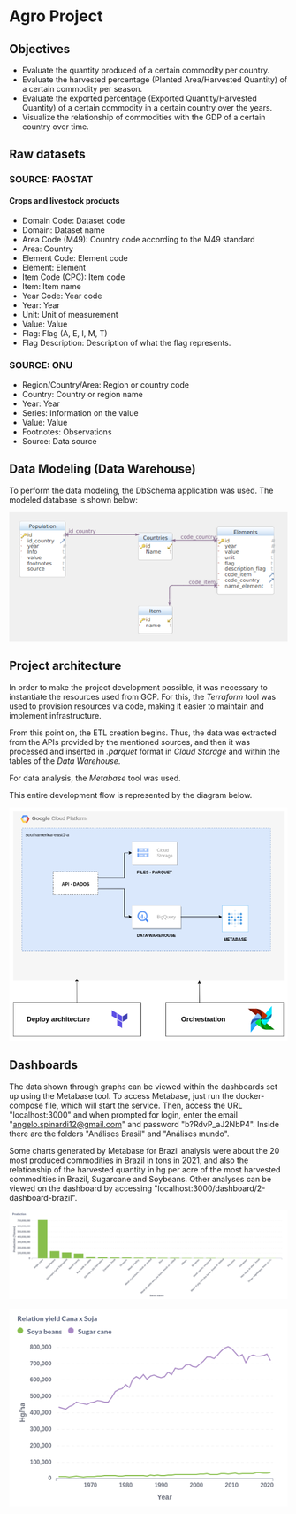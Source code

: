 # Agro Project

## Objectives
- Evaluate the quantity produced of a certain commodity per country.
- Evaluate the harvested percentage (Planted Area/Harvested Quantity) of a certain commodity per season.
- Evaluate the exported percentage (Exported Quantity/Harvested Quantity) of a certain commodity in a certain country over the years.
- Visualize the relationship of commodities with the GDP of a certain country over time.


## Raw datasets
### SOURCE: FAOSTAT

####  Crops and livestock products
- Domain Code: Dataset code
- Domain: Dataset name
- Area Code (M49): Country code according to the M49 standard
- Area: Country
- Element Code: Element code
- Element: Element
- Item Code (CPC): Item code
- Item: Item name
- Year Code: Year code
- Year: Year
- Unit: Unit of measurement
- Value: Value
- Flag: Flag (A, E, I, M, T)
- Flag Description: Description of what the flag represents.

### SOURCE: ONU
- Region/Country/Area: Region or country code
- Country: Country or region name
- Year: Year
- Series: Information on the value
- Value: Value
- Footnotes: Observations
- Source: Data source

## Data Modeling (Data Warehouse)
To perform the data modeling, the DbSchema application was used. The modeled database is shown below:

![Banco de dados modelado](images/modelagem_dados.png)



## Project architecture
In order to make the project development possible, it was necessary to instantiate the resources used from GCP.
For this, the *Terraform* tool was used to provision resources via code, making it easier to maintain and implement
infrastructure.

From this point on, the ETL creation begins. Thus, the data was extracted from the APIs provided by the mentioned sources,
and then it was processed and inserted in *.parquet* format in *Cloud Storage* and within the tables of the *Data Warehouse*.

For data analysis, the *Metabase* tool was used.

This entire development flow is represented by the diagram below.

![Arquitetura do projeto](images/diagram_projeto_agro.png)

## Dashboards
The data shown through graphs can be viewed within the dashboards set up using the Metabase tool.
To access Metabase, just run the docker-compose file, which will start the service. Then, access the URL "localhost:3000" and when prompted for login, enter the email "angelo.spinardi12@gmail.com" and password "b?RdvP_aJ2NbP4". Inside there are the folders "Análises Brasil" and "Análises mundo".

Some charts generated by Metabase for Brazil analysis were about the 20 most produced commodities in Brazil in tons in 2021, and also the relationship of the harvested quantity in hg per acre of the most harvested commodities in Brazil, Sugarcane and Soybeans.
Other analyses can be viewed on the dashboard by accessing "localhost:3000/dashboard/2-dashboard-brazil".

![Production](images/production_tonnes.png)

![Relation](images/relation_yield.png)
